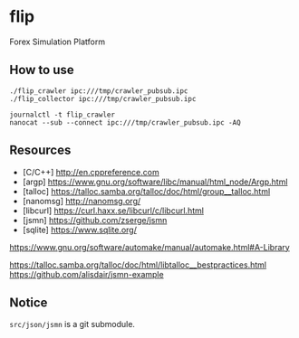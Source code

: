 # flip
Forex Simulation Platform


## How to use
```
./flip_crawler ipc:///tmp/crawler_pubsub.ipc
./flip_collector ipc:///tmp/crawler_pubsub.ipc
```

```
journalctl -t flip_crawler
nanocat --sub --connect ipc:///tmp/crawler_pubsub.ipc -AQ
```

## Resources
* [C/C++] http://en.cppreference.com
* [argp] https://www.gnu.org/software/libc/manual/html_node/Argp.html
* [talloc] https://talloc.samba.org/talloc/doc/html/group__talloc.html
* [nanomsg] http://nanomsg.org/
* [libcurl] https://curl.haxx.se/libcurl/c/libcurl.html
* [jsmn] https://github.com/zserge/jsmn
* [sqlite] https://www.sqlite.org/

https://www.gnu.org/software/automake/manual/automake.html#A-Library

https://talloc.samba.org/talloc/doc/html/libtalloc__bestpractices.html
https://github.com/alisdair/jsmn-example


## Notice
`src/json/jsmn` is a git submodule.